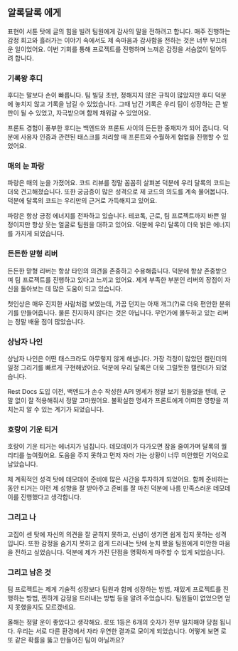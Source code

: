 ## 알록달록 에게

표현이 서툰 탓에 글의 힘을 빌려 팀원에게 감사의 말을 전하려고 합니다. 매주 진행하는 감정 회고와 흘러가는 이야기 속에서도 제 속마음과 감사함을 전하는 것은 너무 부끄러운 일이었어요. 이번 기회를 통해 프로젝트를 진행하며 느껴온 감정을 서슴없이 털어두려 합니다.

### 기록왕 후디

후디는 말보다 손이 빠릅니다. 팀 빌딩 초반, 정해지지 않은 규칙이 많았지만 후디 덕분에 놓치지 않고 기록을 남길 수 있었습니다. 그때 남긴 기록은 우리 팀이 성장하는 큰 발판이 될 수 있었고, 자극받으며 함께 채워갈 수 있었어요. 

프론트 경험이 풍부한 후디는 백엔드와 프론트 사이의 든든한 중재자가 되어 줍니다. 덕분에 사용자 인증과 관련된 태스크를 처리할 때 프론트와 수월하게 협업을 진행할 수 있었어요.

### 매의 눈 파랑

파랑은 매의 눈을 가졌어요. 코드 리뷰를 정말 꼼꼼히 살펴본 덕분에 우리 달록의 코드는 더욱 견고해졌습니다. 또한 궁금증이 많은 성격으로 제 코드의 의도를 계속 물어봅니다. 덕분에 달록의 코드는 우리만의 근거로 가득해지고 있어요.

파랑은 항상 긍정 에너지를 전파하고 있습니다. 테코톡, 근로, 팀 프로젝트까지 바쁜 일정이지만 항상 웃는 얼굴로 팀원을 대하고 있어요. 덕분에 우리 달록이 더욱 밝은 에너지를 가지게 되었습니다.

### 든든한 맏형 리버

든든한 맏형 리버는 항상 타인의 의견을 존중하고 수용해줍니다. 덕분에 항상 존중받으며 팀 프로젝트를 진행하고 있다고 느끼고 있어요. 제게 부족한 부분인 리버의 장점이 자신을 돌아보는 데 많은 도움이 되고 있습니다.

첫인상은 매우 진지한 사람처럼 보였는데, 가끔 던지는 아재 개그(?)로 더욱 편안한 분위기를 만들어줍니다. 물론 진지하지 않다는 것은 아닙니다. 무언가에 몰두하고 있는 리버는 정말 배울 점이 많았습니다. 

### 상남자 나인

상남자 나인은 어떤 태스크라도 아무렇지 않게 해냅니다. 가장 걱정이 많았던 캘린더의 일정 그리기를 빠르게 구현해냈어요. 덕분에 우리 달록은 더욱 그럴듯한 캘린더가 되었습니다. 

Rest Docs 도입 이전, 백엔드가 손수 작성한 API 명세가 정말 보기 힘들었을 텐데, 군말 없이 잘 적용해줘서 정말 고마웠어요. 불확실한 명세가 프론트에게 어떠한 영향을 끼치는지 알 수 있는 계기가 되었습니다. 

### 호랑이 기운 티거

호랑이 기운 티거는 에너지가 넘칩니다. 데모데이가 다가오면 잠을 줄여가며 달록의 퀄리티를 높여줬어요. 도움을 주지 못하고 먼저 자러 가는 상황이 너무 미안했던 기억으로 남았습니다. 

제 계획적인 성격 탓에 데모데이 준비에 많은 시간을 투자하게 되었어요. 함께 준비하는 동안 티거는 이런 제 성향을 잘 받아주고 준비를 잘 마친 덕분에 나름 만족스러운 데모데이를 진행했다고 생각합니다. 

### 그리고 나

고집이 센 탓에 자신의 의견을 잘 굳히지 못하고, 신념이 생기면 쉽게 접지 못하는 성격입니다. 또한 감정을 숨기지 못하고 쉽게 드러내는 탓에 눈치 봤을 팀원에게 미안한 마음을 전하고 싶었습니다. 덕분에 제가 가진 단점을 명확하게 마주할 수 있게 되었습니다.

### 그리고 남은 것

팀 프로젝트는 제게 기술적 성장보다 팀원과 함께 성장하는 방법, 재밌게 프로젝트를 진행하는 방법, 찐하게 감정을 드러내는 방법 등을 알려 주었습니다. 팀원들이 없었으면 얻지 못했을지도 모르겠네요.

올해는 정말 운이 좋았다고 생각해요. 로또 1등은 6개의 숫자가 전부 일치해야 당첨 됩니다. 우리는 서로 다른 환경에서 자라 우연한 결과로 모이게 되었습니다. 어떻게 보면 로또 같은 확률을 뚫고 만들어진 팀이 아닐까요?
